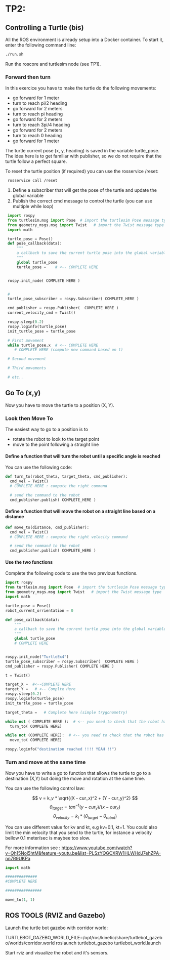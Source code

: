 # TP2:
## Controlling a Turtle (bis)

All the ROS environment is already setup into a Docker container. To start it, enter the following command line:
```sh
./run.sh
```

Run the roscore and turtlesim node (see TP1).


### Forward then turn

In this exercice you have to make the turtle do the following movements:

   - go forward for 1 meter
   - turn to reach pi/2 heading
   - go forward for 2 meters
   - turn to reach pi heading
   - go forward for 2 meters
   - turn to reach 3pi/4 heading
   - go forward for 2 meters
   - turn to reach 0 heading
   - go forward for 1 meter

The turtle current pose (x, y, heading) is saved in the variable turtle_pose. The idea here is to get familiar with publisher, so we do not require that the turtle follow a perfect square.

To reset the turtle position (if required) you can use the rosservice /reset:
```sh
 rosservice call /reset
```

 1. Define a subscriber that will get the pose of the turtle and update the global variable
 2. Publish the correct cmd message to control the turtle (you can use multiple while loop)

```python
 import rospy
 from turtlesim.msg import Pose  # import the turtlesim Pose message type
 from geometry_msgs.msg import Twist   # import the Twist message type
 import math

 turtle_pose = Pose()
 def pose_callback(data):
     """
     a callback to save the current turtle pose into the global variable turtle_pose
     """
     global turtle_pose
     turtle_pose =    # <-- COMPLETE HERE


 rospy.init_node( COMPLETE HERE )


 #
 turtle_pose_subscriber = rospy.Subscriber( COMPLETE_HERE )

 cmd_publisher = rospy.Publisher(  COMPLETE HERE )
 current_velocity_cmd = Twist()

 rospy.sleep(0.2)
 rospy.loginfo(turtle_pose)
 init_turtle_pose = turtle_pose

 # First movement
 while turtle_pose.x  # <-- COMPLETE HERE
    # COMPLETE HERE (compute new command based on t)

 # Second movement

 # Third movements

 # etc..

```

## Go To (x,y)
Now you have to move the turtle to a position (X, Y).

### Look then Move To
The easiest way to go to a position is to
  - rotate the robot to look to the target point
  - move to the point following a straight line

#### Define a function that will turn the robot until a specific angle is reached
You can use the following code:

```python
def turn_to(robot_theta, target_theta, cmd_publisher):
  cmd_vel = Twist()
  # COMPLETE HERE : compute the right command

  # send the command to the robot
  cmd_publisher.publish( COMPLETE_HERE )
```

#### Define a function that will move the robot on a straight line based on a distance
```python
def move_to(distance, cmd_publisher):
  cmd_vel = Twist()
  # COMPLETE HERE : compute the right velocity command

  # send the command to the robot
  cmd_publisher.publish( COMPLETE_HERE )
```

#### Use the two functions
Complete the following code to use the two previous functions.

```python
import rospy
from turtlesim.msg import Pose  # import the turtlesim Pose message type
from geometry_msgs.msg import Twist   # import the Twist message type
import math

turtle_pose = Pose()
robot_current_orrientation = 0

def pose_callback(data):
    """
    a callback to save the current turtle pose into the global variable turtle_pose
    """
    global turtle_pose
    # COMPLETE HERE


rospy.init_node("TurtleEx4")
turtle_pose_subscriber = rospy.Subscriber(  COMPLETE HERE )
cmd_publisher = rospy.Publisher( COMPLETE HERE )

t = Twist()

target_X =  #<--COMPLETE HERE
target_Y =   # <-- Complte Here
rospy.sleep(0.2)
rospy.loginfo(turtle_pose)
init_turtle_pose = turtle_pose

target_theta =   # Complete here (simple trygonometry)

while not ( COMPLETE HERE ):  # <-- you need to check that the robot has not yet reached the target angle
  turn_to( COMPLETE HERE)

while not (COMPLETE HERE):  # <-- you need to check that the robot has not yet reached the destination position
  move_to( COMPLETE HERE)

rospy.loginfo("destination reached !!!! YEAH !!")
```

### Turn and move at the same time

Now you have to write a go to function that allows the turtle to go to a destination (X,Y) but doing the move and rotation at the same time.

You can use the following control law:

$$ v = k_v * \sqrt{(X - cur_x)^2 + (Y - cur_y)^2} $$
$$  \theta_{target} = tan^{-1}{(y - cur_y)/(x - cur_x)} $$
$$ \theta_{velocity} = k_t * (\theta_{target} - \theta_{robot}) $$

You can use different value for kv and kt, e.g kv=0.1, kt=1. You could also limit the min velocity that you send to the turtle, for instance a velocity bellow 0.1 meter/sec is maybee too slow.

For more information see : <https://www.youtube.com/watch?v=Qh15Nol5htM&feature=youtu.be&list=PLSzYQGCXRW1HLWHdJ7ehZPA-nn7R9UKPa>

```python
import math

##############
#COMPLETE HERE

################

move_to(1, 1)
```

## ROS TOOLS (RVIZ and Gazebo)

Launch the turtle bot gazebo with corridor world:

TURTLEBOT_GAZEBO_WORLD_FILE=/opt/ros/kinetic/share/turtlebot_gazebo/worlds/corridor.world roslaunch turtlebot_gazebo turtlebot_world.launch

Start rviz and visualize the robot and it's sensors.
